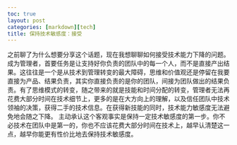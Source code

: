 ```yaml
---
toc: true
layout: post
categories: [markdown][tech]
title: 保持技术敏感度：接受
---
```

之前聊了为什么想要分享这个话题，现在我想聊聊如何接受技术能力下降的问题。
成为管理者，首要任务是让支持好你负责的团队中的每一个人，而不是直接产出结果。这往往是一个是从技术到管理转变的最大障碍，思维和价值观还是停留在我要直接为产品、结果负责，其实你直接负责的是你的团队，间接为团队做出的结果负责。有了思维模式的转变，随之带来的就是技能和时间分配的转变，管理者无法再花费大部分时间在技术细节上，更多的是在大方向上的理解，以及信任团队中技术领袖的决策，获得二手的技术信息。在获得新技能的同时，技术能力敏感度无法避免地会随之下降。
主动承认这个客观事实是保持一定技术敏感度的第一步。你不必技术在团队中是第一的，你也不应该花费大部分时间在技术上，越早认清楚这一点，越早你能更有性价比地去保持技术敏感度。
